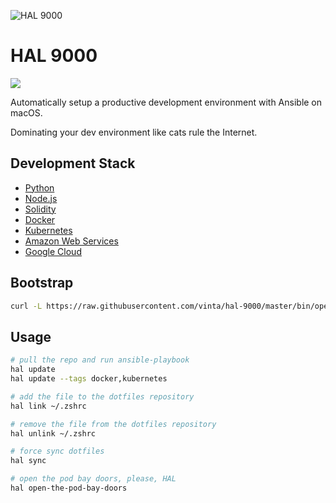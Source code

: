 ![HAL 9000](https://raw.githubusercontent.com/vinta/hal-9000/master/assets/HAL_9000.jpg "HAL 9000")

# HAL 9000

[![](https://img.shields.io/badge/made%20with-%e2%9d%a4-ff69b4.svg?style=flat-square)](https://vinta.ws/code/)

Automatically setup a productive development environment with Ansible on macOS.

Dominating your dev environment like cats rule the Internet.

## Development Stack

- [Python](playbooks/roles/python/tasks/main.yml)
- [Node.js](playbooks/roles/node/tasks/main.yml)
- [Solidity](playbooks/roles/solidity/tasks/main.yml)
- [Docker](playbooks/roles/docker/tasks/main.yml)
- [Kubernetes](playbooks/roles/kubernetes/tasks/main.yml)
- [Amazon Web Services](playbooks/roles/aws/tasks/main.yml)
- [Google Cloud](playbooks/roles/gcp/tasks/main.yml)

## Bootstrap

```bash
curl -L https://raw.githubusercontent.com/vinta/hal-9000/master/bin/open-the-pod-bay-doors | bash
```

## Usage

```bash
# pull the repo and run ansible-playbook
hal update
hal update --tags docker,kubernetes

# add the file to the dotfiles repository
hal link ~/.zshrc

# remove the file from the dotfiles repository
hal unlink ~/.zshrc

# force sync dotfiles
hal sync

# open the pod bay doors, please, HAL
hal open-the-pod-bay-doors
```
